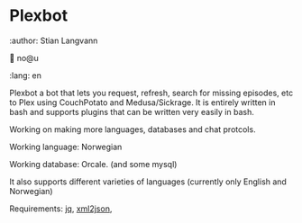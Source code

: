 # Plexbot
:author: Stian Langvann

:email: no@u

:lang: en

Plexbot a bot that lets you request, refresh, search for missing episodes, etc to Plex using CouchPotato and Medusa/Sickrage.
It is entirely written in bash and supports plugins that can be written very easily in bash.

Working on making more languages, databases and chat protcols.

Working language: Norwegian

Working database: Orcale. (and some mysql)

It also supports different varieties of languages (currently only English and Norwegian)


Requirements: [jq](https://stedolan.github.io/jq/), [xml2json](https://github.com/hay/xml2json), 
